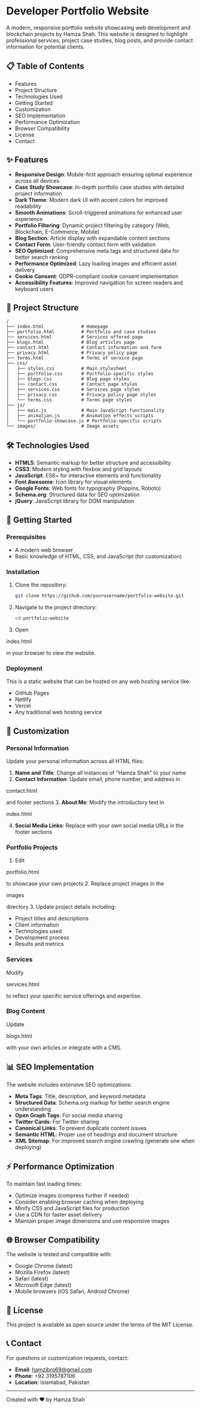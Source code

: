 

# Developer Portfolio Website

A modern, responsive portfolio website showcasing web development and blockchain projects by Hamza Shah. This website is designed to highlight professional services, project case studies, blog posts, and provide contact information for potential clients.


## 📋 Table of Contents

- Features
- Project Structure
- Technologies Used
- Getting Started
- Customization
- SEO Implementation
- Performance Optimization
- Browser Compatibility
- License
- Contact

## ✨ Features

- **Responsive Design**: Mobile-first approach ensuring optimal experience across all devices
- **Case Study Showcase**: In-depth portfolio case studies with detailed project information
- **Dark Theme**: Modern dark UI with accent colors for improved readability
- **Smooth Animations**: Scroll-triggered animations for enhanced user experience
- **Portfolio Filtering**: Dynamic project filtering by category (Web, Blockchain, E-Commerce, Mobile)
- **Blog Section**: Article display with expandable content sections
- **Contact Form**: User-friendly contact form with validation
- **SEO Optimized**: Comprehensive meta tags and structured data for better search ranking
- **Performance Optimized**: Lazy loading images and efficient asset delivery
- **Cookie Consent**: GDPR-compliant cookie consent implementation
- **Accessibility Features**: Improved navigation for screen readers and keyboard users

## 📁 Project Structure

```
/
├── index.html              # Homepage
├── portfolio.html          # Portfolio and case studies
├── services.html           # Services offered page
├── blogs.html              # Blog articles page
├── contact.html            # Contact information and form
├── privacy.html            # Privacy policy page
├── terms.html              # Terms of service page
├── css/
│   ├── styles.css          # Main stylesheet
│   ├── portfolio.css       # Portfolio-specific styles
│   ├── blogs.css           # Blog page styles
│   ├── contact.css         # Contact page styles
│   ├── services.css        # Services page styles
│   ├── privacy.css         # Privacy policy page styles
│   └── terms.css           # Terms page styles
├── js/
│   ├── main.js             # Main JavaScript functionality
│   ├── animation.js        # Animation effects scripts
│   └── portfolio-showcase.js # Portfolio-specific scripts
└── images/                 # Image assets
```

## 🛠️ Technologies Used

- **HTML5**: Semantic markup for better structure and accessibility
- **CSS3**: Modern styling with flexbox and grid layouts
- **JavaScript**: ES6+ for interactive elements and functionality
- **Font Awesome**: Icon library for visual elements
- **Google Fonts**: Web fonts for typography (Poppins, Roboto)
- **Schema.org**: Structured data for SEO optimization
- **jQuery**: JavaScript library for DOM manipulation

## 🚀 Getting Started

### Prerequisites

- A modern web browser
- Basic knowledge of HTML, CSS, and JavaScript (for customization)

### Installation

1. Clone the repository:
   ```bash
   git clone https://github.com/yourusername/portfolio-website.git
   ```

2. Navigate to the project directory:
   ```bash
   cd portfolio-website
   ```

3. Open 

index.html

 in your browser to view the website.

### Deployment

This is a static website that can be hosted on any web hosting service like:

- GitHub Pages
- Netlify
- Vercel
- Any traditional web hosting service

## 🎨 Customization

### Personal Information

Update your personal information across all HTML files:

1. **Name and Title**: Change all instances of "Hamza Shah" to your name
2. **Contact Information**: Update email, phone number, and address in 

contact.html

 and footer sections
3. **About Me**: Modify the introductory text in 

index.html


4. **Social Media Links**: Replace with your own social media URLs in the footer sections

### Portfolio Projects

1. Edit 

portfolio.html

 to showcase your own projects
2. Replace project images in the 

images

 directory
3. Update project details including:
   - Project titles and descriptions
   - Client information
   - Technologies used
   - Development process
   - Results and metrics

### Services

Modify 

services.html

 to reflect your specific service offerings and expertise.

### Blog Content

Update 

blogs.html

 with your own articles or integrate with a CMS.

## 📊 SEO Implementation

The website includes extensive SEO optimizations:

- **Meta Tags**: Title, description, and keyword metadata
- **Structured Data**: Schema.org markup for better search engine understanding
- **Open Graph Tags**: For social media sharing
- **Twitter Cards**: For Twitter sharing
- **Canonical Links**: To prevent duplicate content issues
- **Semantic HTML**: Proper use of headings and document structure
- **XML Sitemap**: For improved search engine crawling (generate one when deploying)

## ⚡ Performance Optimization

To maintain fast loading times:

- Optimize images (compress further if needed)
- Consider enabling browser caching when deploying
- Minify CSS and JavaScript files for production
- Use a CDN for faster asset delivery
- Maintain proper image dimensions and use responsive images

## 🌐 Browser Compatibility

The website is tested and compatible with:

- Google Chrome (latest)
- Mozilla Firefox (latest)
- Safari (latest)
- Microsoft Edge (latest)
- Mobile browsers (iOS Safari, Android Chrome)

## 📄 License

This project is available as open source under the terms of the MIT License.

## 📞 Contact

For questions or customization requests, contact:

- **Email**: hamzibro69@gmail.com
- **Phone**: +92 3195787106
- **Location**: Islamabad, Pakistan

---

Created with ❤️ by Hamza Shah

 
